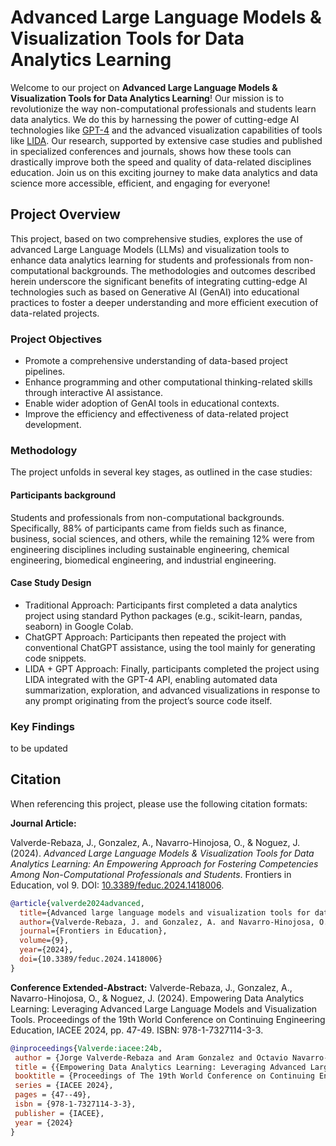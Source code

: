 # Advanced Large Language Models & Visualization Tools for Data Analytics Learning

Welcome to our project on **Advanced Large Language Models & Visualization Tools for Data Analytics Learning**! Our mission is to revolutionize the way non-computational professionals and students learn data analytics. We do this by harnessing the power of cutting-edge AI technologies like [GPT-4](https://openai.com/index/gpt-4-research/) and the advanced visualization capabilities of tools like [LIDA](https://github.com/microsoft/lida). Our research, supported by extensive case studies and published in specialized conferences and journals, shows how these tools can drastically improve both the speed and quality of data-related disciplines education. Join us on this exciting journey to make data analytics and data science more accessible, efficient, and engaging for everyone!



## Project Overview

This project, based on two comprehensive studies, explores the use of advanced Large Language Models (LLMs) and visualization tools to enhance data analytics learning for students and professionals from non-computational backgrounds. The methodologies and outcomes described herein underscore the significant benefits of integrating cutting-edge AI technologies such as based on Generative AI (GenAI) into educational practices to foster a deeper understanding and more efficient execution of data-related projects.

### Project Objectives

- Promote a comprehensive understanding of data-based project pipelines.
- Enhance programming and other computational thinking-related skills through interactive AI assistance.
- Enable wider adoption of GenAI tools in educational contexts.
- Improve the efficiency and effectiveness of data-related project development.


### Methodology
The project unfolds in several key stages, as outlined in the case studies:

#### Participants background
Students and professionals from non-computational backgrounds. Specifically, 88% of participants came from fields such as finance, business, social sciences, and others, while the remaining 12% were from engineering disciplines including sustainable engineering, chemical engineering, biomedical engineering, and industrial engineering.

#### Case Study Design
- Traditional Approach: Participants first completed a data analytics project using standard Python packages (e.g., scikit-learn, pandas, seaborn) in Google Colab.
- ChatGPT Approach: Participants then repeated the project with conventional ChatGPT assistance, using the tool mainly for generating code snippets.
- LIDA + GPT Approach: Finally, participants completed the project using LIDA integrated with the GPT-4 API, enabling automated data summarization, exploration, and advanced visualizations in response to any prompt originating from the project’s source code itself.


### Key Findings

to be updated




## Citation

When referencing this project, please use the following citation formats:

**Journal Article:**

Valverde-Rebaza, J., Gonzalez, A., Navarro-Hinojosa, O., & Noguez, J. (2024). *Advanced Large Language Models & Visualization Tools for Data Analytics Learning: An Empowering Approach for Fostering Competencies Among Non-Computational Professionals and Students*. Frontiers in Education, vol 9. DOI: [10.3389/feduc.2024.1418006](https://www.frontiersin.org/journals/education/articles/10.3389/feduc.2024.1418006/abstract).

```bibtex
@article{valverde2024advanced,
  title={Advanced large language models and visualization tools for data analytics learning},
  author={Valverde-Rebaza, J. and Gonzalez, A. and Navarro-Hinojosa, O. and Noguez, J.},
  journal={Frontiers in Education},
  volume={9},
  year={2024},
  doi={10.3389/feduc.2024.1418006}
}
```

**Conference Extended-Abstract:**
Valverde-Rebaza, J., Gonzalez, A., Navarro-Hinojosa, O., & Noguez, J. (2024). Empowering Data Analytics Learning: Leveraging Advanced Large Language Models and Visualization Tools. Proceedings of the 19th World Conference on Continuing Engineering Education, IACEE 2024, pp. 47-49. ISBN: 978-1-7327114-3-3.

```bibtex
@inproceedings{Valverde:iacee:24b, 
 author = {Jorge Valverde-Rebaza and Aram Gonzalez and Octavio Navarro-Hinojosa and Julieta Noguez},
 title = {{Empowering Data Analytics Learning: Leveraging Advanced Large Language Models and Visualization Tools}},
 booktitle = {Proceedings of The 19th World Conference on Continuing Engineering Education},
 series = {IACEE 2024},
 pages = {47--49},
 isbn = {978-1-7327114-3-3},
 publisher = {IACEE},
 year = {2024}
}
```
